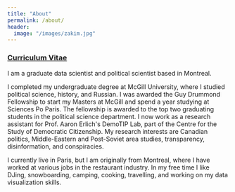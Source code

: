 ```yaml
---
title: "About"
permalink: /about/
header:
  image: "/images/zakim.jpg"
---
```


### [Curriculum Vitae](files/Professional_CV.pdf)

I am a graduate data scientist and political scientist based in Montreal. 

I completed my undergraduate degree at McGill University, where I studied political science, history, and Russian. I was awarded the Guy Drummond Fellowship to start my Masters at McGill and spend a year studying at Sciences Po Paris. The fellowship is awarded to the top two graduating students in the political science department. I now work as a research assistant for Prof. Aaron Erlich's DemoTIP Lab, part of the Centre for the Study of Democratic Citizenship. My research interests are Canadian politics, Middle-Eastern and Post-Soviet area studies, transparency, disinformation, and conspiracies. 

I currently live in Paris, but I am originally from Montreal, where I have worked at various jobs in the restaurant industry. In my free time I like DJing, snowboarding, camping, cooking, travelling, and working on my data visualization skills.
